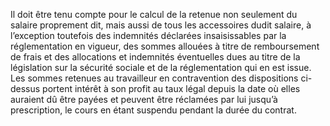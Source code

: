 Il doit être tenu compte pour le calcul de la retenue non seulement du salaire proprement dit, mais aussi de tous les accessoires dudit salaire, à l’exception toutefois des indemnités déclarées insaisissables par la réglementation en vigueur, des sommes allouées à titre de remboursement de frais et des allocations et indemnités éventuelles dues au titre de la législation sur la sécurité sociale et de la réglementation qui en est issue.
Les sommes retenues au travailleur en contravention des dispositions ci-dessus portent intérêt à son profit au taux légal depuis la date où elles auraient dû être payées et peuvent être réclamées par lui jusqu’à prescription, le cours en étant suspendu pendant la durée du contrat.